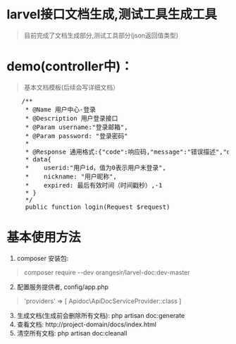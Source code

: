 # larvel接口文档生成,测试工具生成工具
> 目前完成了文档生成部分,测试工具部分(json返回值类型)


# demo(controller中)：
> 基本文档模板(后续会写详细文档）
<pre>
    /**
     * @Name 用户中心-登录
     * @Description 用户登录接口
     * @Param username:"登录邮箱",
     * @Param password: "登录密码"
     *
     * @Response 通用格式:{"code":响应码,"message":"错误描述","data":{}}
     * data{
     *    userid:"用户id，值为0表示用户未登录",
     *    nickname: "用户昵称",
     *    expired: 最后有效时间（时间戳秒）,-1
     * }
     */
     public function login(Request $request)
</pre>

# 基本使用方法
1. composer 安装包:
  > composer require --dev orangesir/larvel-doc:dev-master
2. 配置服务提供者, config/app.php
  > 'providers' => [ Apidoc\ApiDocServiceProvider::class ]
3. 生成文档(生成前会删除所有文档):
  php artisan doc:generate
4. 查看文档: http://project-domain/docs/index.html
5. 清空所有文档:
  php artisan doc:cleanall